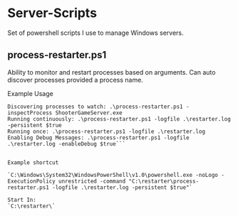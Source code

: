 # Server-Scripts

Set of powershell scripts I use to manage Windows servers.

## process-restarter.ps1
Ability to monitor and restart processes based on arguments. Can auto discover processes provided a process name.

Example Usage 
```
Discovering processes to watch: .\process-restarter.ps1 -inspectProcess ShooterGameServer.exe
Running continuously: .\process-restarter.ps1 -logfile .\restarter.log -persistent $true
Running once: .\process-restarter.ps1 -logfile .\restarter.log
Enabling Debug Messages: .\process-restarter.ps1 -logfile .\restarter.log -enableDebug $true```


Example shortcut

`C:\Windows\System32\WindowsPowerShell\v1.0\powershell.exe -noLogo -ExecutionPolicy unrestricted -command "C:\restarter\process-restarter.ps1 -logfile .\restarter.log -persistent $true"`

Start In: 
`C:\restarter\`

